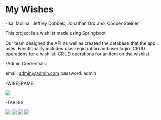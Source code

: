 # My Wishes

-Isai Molina, Jeffrey Dobbek, Jonathan Ordiano, Cooper Steiner

This project is a wishlist made using Springboot

Our team designed the API as well as created the database that the app uses. Functionality includes user registration and user login: CRUD operations for a wishlist; CRUD operations for an item on the wishlist.

-Admin Credentials:

email: admin@admin.com
password: admin

-WIREFRAME

![](https://i.imgur.com/KZ7MJIb.png)

-TABLES

![](https://i.imgur.com/g1VnNSi.png)
![](https://i.imgur.com/NwSCAtm.png)
![](https://i.imgur.com/0hbLd9r.png)
![](https://i.imgur.com/YvlG8jb.png)

